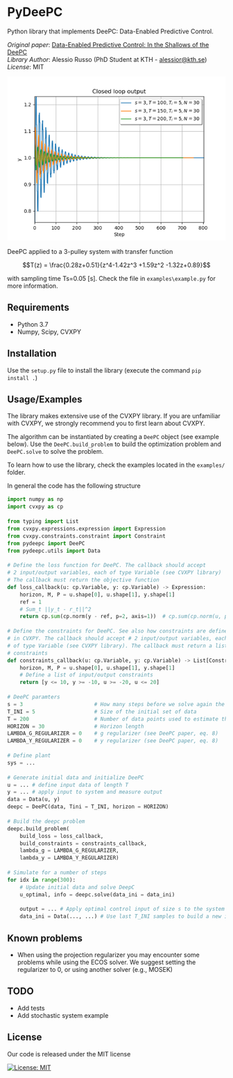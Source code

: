 # PyDeePC

Python library that implements DeePC: Data-Enabled Predictive Control.

_Original paper_: [Data-Enabled Predictive Control: In the Shallows of the DeePC](https://arxiv.org/pdf/1811.05890.pdf)\
_Library Author_: Alessio Russo (PhD Student at KTH - alessior@kth.se)\
_License_: MIT

![Closed loop results](examples/images/example.png "Pulley system")

DeePC applied to a 3-pulley system with transfer function 
```math
T(z) = \frac{0.28z+0.51}{z^4-1.42z^3 +1.59z^2 -1.32z+0.89}
```
with sampling time Ts=0.05 [s]. Check the file in `examples\example.py` for more information.

## Requirements

- Python 3.7
- Numpy, Scipy, CVXPY

## Installation

Use the `setup.py` file to install the library (execute the command `pip install .`)

## Usage/Examples

The library makes extensive use of the CVXPY library. If you are unfamiliar with CVXPY, we strongly
recommend you to first learn about CVXPY.

The algorithm can be instantiated by creating a `DeePC` object (see example below). Use
the `DeePC.build_problem` to build the optimization problem and `DeePC.solve` to solve the problem.

To learn how to use the library, check the examples located in the `examples/` folder.

In general the code has the following structure

```python
import numpy as np
import cvxpy as cp

from typing import List
from cvxpy.expressions.expression import Expression
from cvxpy.constraints.constraint import Constraint
from pydeepc import DeePC
from pydeepc.utils import Data

# Define the loss function for DeePC. The callback should accept
# 2 input/output variables, each of type Variable (see CVXPY library)
# The callback must return the objective function
def loss_callback(u: cp.Variable, y: cp.Variable) -> Expression:
    horizon, M, P = u.shape[0], u.shape[1], y.shape[1]
    ref = 1
    # Sum_t ||y_t - r_t||^2
    return cp.sum(cp.norm(y - ref, p=2, axis=1))  # cp.sum(cp.norm(u, p=2, axis=1))

# Define the constraints for DeePC. See also how constraints are defined
# in CVXPY. The callback should accept # 2 input/output variables, each
# of type Variable (see CVXPY library). The callback must return a list of
# constraints
def constraints_callback(u: cp.Variable, y: cp.Variable) -> List[Constraint]:
    horizon, M, P = u.shape[0], u.shape[1], y.shape[1]
    # Define a list of input/output constraints
    return [y <= 10, y >= -10, u >= -20, u <= 20]

# DeePC paramters
s = 3                       # How many steps before we solve again the DeePC problem
T_INI = 5                   # Size of the initial set of data
T = 200                     # Number of data points used to estimate the system
HORIZON = 30                # Horizon length
LAMBDA_G_REGULARIZER = 0    # g regularizer (see DeePC paper, eq. 8)
LAMBDA_Y_REGULARIZER = 0    # y regularizer (see DeePC paper, eq. 8)

# Define plant
sys = ...

# Generate initial data and initialize DeePC
u = ... # define input data of length T
y = ... # apply input to system and measure output
data = Data(u, y)
deepc = DeePC(data, Tini = T_INI, horizon = HORIZON)

# Build the deepc problem
deepc.build_problem(
    build_loss = loss_callback,
    build_constraints = constraints_callback,
    lambda_g = LAMBDA_G_REGULARIZER,
    lambda_y = LAMBDA_Y_REGULARIZER)

# Simulate for a number of steps
for idx in range(300):
    # Update initial data and solve DeepC
    u_optimal, info = deepc.solve(data_ini = data_ini)

    output = ... # Apply optimal control input of size s to the system and measure output
    data_ini = Data(..., ...) # Use last T_INI samples to build a new initial condition
```

## Known problems

- When using the projection regularizer you may encounter some problems while using the ECOS solver. We suggest setting the regularizer to 0, or using another solver (e.g., MOSEK)

## TODO

- Add tests
- Add stochastic system example

## License

Our code is released under the MIT license

[![License: MIT](https://img.shields.io/badge/License-MIT-yellow.svg)](https://opensource.org/licenses/MIT)
